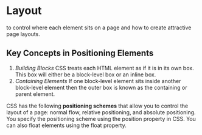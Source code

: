 # Layout
 to control where each element sits on a page and how to create attractive page layouts.

## Key Concepts in Positioning Elements
1. *Building Blocks*
CSS treats each HTML element as if it is in its own box. This box will either be a block-level box or an inline box.
2. *Containing Elements*
If one block-level element sits inside another block-level element then the outer box is known as the containing or parent element.

CSS has the following **positioning schemes** that allow you to control the layout of a page: normal flow, relative positioning, and absolute positioning. You specify the positioning scheme using the position property in CSS. You can also float elements using the float property.
